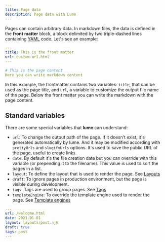 ```yaml
---
title: Page data
description: Page data with Lume
---
```


Pages can contain arbitrary data. In markdown files, the data is defined in the
**front matter** block, a block delimited by two triple-dashed lines containing
[YAML](https://yaml.org/) code. Let's see an example:

```yaml
---
title: This is the front matter
url: custom-url.html
---

# This is the page content
Here you can write markdown content
```

In this example, the frontmatter contains two variables: `title`, that can be
used as the page title, and `url`, a variable to customize the output file name
of the page. Below the front matter you can write the markdown with the page
content.

## Standard variables

There are some special variables that **lume** can understand:

- `url`: To change the output path of the page. If it doesn't exist, it's
  generated automatically by lume. And it may be modified according with
  `prettyUrls` and `slugifyUrls` options. It's used to save the public URL of
  the page, useful to create links.
- `date`: By default it's the file creation date but you can override with this
  variable (or prepending it to the filename). This value is used to sort the
  pages in a list.
- `layout`: To define the layout that is used to render the page. See
  [Layouts](/creating-pages/layouts/)
- `draft`: To ignore pages in production environment, but the page is visible
  during development.
- `tags`: Tags are used to group pages. See [Tags](/creating-pages/tags/)
- `templateEngine`: To override the template engine used to render the page. See
  [Template engines](advanced/template-engines/)

```yaml
---
url: /welcome.html
date: 2021-01-01
layout: layouts/post.njk
draft: true
tags: post
---
```
